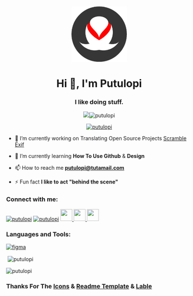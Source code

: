 <p align="center">
<img width=150 height=150 src="https://github.com/putulopi/images/blob/main/logo.png">
</p>

<h1 align="center">Hi 👋, I'm Putulopi</h1>
<h3 align="center">I like doing stuff.</h3>

<p align="center"> <img src="https://img.shields.io/badge/Primary%20Language-Indonesia-red" /><img src="https://komarev.com/ghpvc/?username=putulopi&label=Profile%20views&color=0e75b6&style=flat" alt="putulopi" /> </p>

<p align="center"> <a href="https://twitter.com/putulopi" target="blank"><img src="https://img.shields.io/twitter/follow/putulopi?logo=twitter&style=for-the-badge" alt="putulopi" /></a> </p>

- 🔭 I’m currently working on Translating Open Source Projects [Scramble Exif](https://www.transifex.com/juanitobananas/scrambled-exif/dashboard/)

- 🌱 I’m currently learning **How To Use Github** & **Design**

- 📫 How to reach me **putulopi@tutamail.com**

- ⚡ Fun fact **I like to act "behind the scene"**

<h3 align="left">Connect with me:</h3>
<p align="left">
<a href="https://twitter.com/putulopi" target="blank"><img heigth=32 width=32 src="https://simpleicons.org/icons/twitter.svg" alt="putulopi" height="30" width="40" /></a>
<a href="https://instagram.com/putulopi" target="blank"><img heigth=32 width=32 src="https://simpleicons.org/icons/instagram.svg" alt="putulopi" height="30" width="40" /></a>
<a href="https://dribbble.com/putulopi"> <img height=32 width=32 src="https://simpleicons.org/icons/dribbble.svg"> </a>
<a href="https://www.canva.com/p/putulopi/"> <img height=32 width=32 src="https://simpleicons.org/icons/canva.svg"> </a>
<a href="https://www.chess.com/member/putulopi"> <img height=32 width=32 src="https://simpleicons.org/icons/lichess.svg"> </a>
</p>

<h3 align="left">Languages and Tools:</h3>
<p align="left"> <a href="https://www.figma.com/" target="_blank"> <img src="https://www.vectorlogo.zone/logos/figma/figma-icon.svg" alt="figma" width="40" height="40"/> </a> </p>

<p>&nbsp;<img align="center" src="https://github-readme-stats.vercel.app/api?username=putulopi&show_icons=true&locale=en" alt="putulopi" /></p>

<p><img align="center" src="https://github-readme-streak-stats.herokuapp.com/?user=putulopi&" alt="putulopi" /></p>

### Thanks For The <a href="https://simpleicons.org/">Icons</a> & <a href="https://rahuldkjain.github.io/gh-profile-readme-generator/">Readme Template</a> & <a href="https://shields.io/">Lable</a>
